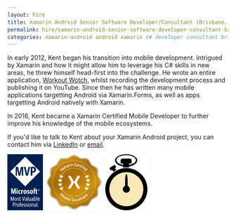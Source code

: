 ```yaml
---
layout: hire
title: Xamarin Android Senior Software Developer/Consultant (Brisbane, Australia)
permalink: hire/xamarin-android-senior-software-developer-consultant-brisbane-australia.html
categories: xamarin-android android xamarin c# developer consultant brisbane australia
---
```


In early 2012, Kent began his transition into mobile development. Intrigued by Xamarin and how it might allow him to leverage his C# skills in new areas, he threw himself head-first into the challenge. He wrote an entire application, [Workout Wotch](https://github.com/kentcb/WorkoutWotch), whilst recording the development process and publishing it on YouTube. Since then he has written many mobile applications targetting Android via Xamarin.Forms, as well as apps targetting Android natively with Xamarin.

In 2016, Kent became a Xamarin Certified Mobile Developer to further improve his knowledge of the mobile ecosystems.

If you'd like to talk to Kent about your Xamarin Android project, you can contact him via [LinkedIn](http://www.linkedin.com/in/kent-boogaart-61951516) or [email](mailto:kent.boogaart@gmail.com).

<a style="background: none; !important" href="https://mvp.microsoft.com/en-us/PublicProfile/4025178?fullName=Kent%20Cameron%20Boogaart"><img src="mvp_logo.png" style="display: inline; height: 128px; !important"></a> <a style="background: none; !important" href="https://university.xamarin.com/certification"><img src="xamarin.png" style="display: inline; height: 128px; !important"></a> <a style="background: none; !important" href="http://reactiveui.net/"><a style="background: none; !important" href="https://github.com/kentcb/WorkoutWotch"><img src="workoutwotch.png" style="display: inline; !important"/></a>